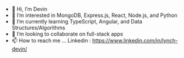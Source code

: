 - 👋 Hi, I’m Devin
- 👀 I’m interested in MongoDB, Express.js, React, Node.js, and Python
- 🌱 I’m currently learning TypeScript, Angular, and Data Structures/Algorithms
- 💞️ I’m looking to collaborate on full-stack apps
- 📫 How to reach me ... Linkedin : https://www.linkedin.com/in/lynch-devin/
